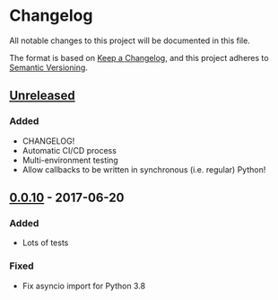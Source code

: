 # Changelog
All notable changes to this project will be documented in this file.

The format is based on [Keep a Changelog](https://keepachangelog.com/en/1.0.0/),
and this project adheres to [Semantic Versioning](https://semver.org/spec/v2.0.0.html).

## [Unreleased]
### Added
- CHANGELOG!
- Automatic CI/CD process
- Multi-environment testing
- Allow callbacks to be written in synchronous (i.e. regular) Python!

## [0.0.10] - 2017-06-20
### Added
- Lots of tests

### Fixed
- Fix asyncio import for Python 3.8


[Unreleased]: https://github.com/kubos/majortom_gateway_package/compare/v0.0.10...HEAD
[0.0.10]: https://github.com/kubos/majortom_gateway_package/compare/v0.0.2...v0.0.10
[0.0.2]: https://github.com/kubos/majortom_gateway_package/compare/v0.0.1...v0.0.2
[0.0.1]: https://github.com/kubos/majortom_gateway_package/releases/tag/v0.0.1